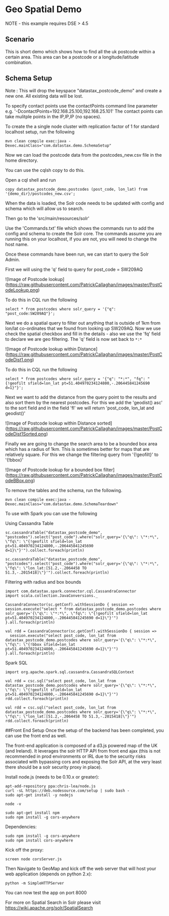 Geo Spatial Demo
====================

NOTE - this example requires DSE > 4.5

## Scenario

This is short demo which shows how to find all the uk postcode within a certain area. This area can be a postcode
or a longitude/latitude combination.

## Schema Setup
Note : This will drop the keyspace "datastax_postcode_demo" and create a new one. All existing data will be lost. 

To specify contact points use the contactPoints command line parameter e.g. '-DcontactPoints=192.168.25.100,192.168.25.101'
The contact points can take mulitple points in the IP,IP,IP (no spaces).

To create the a single node cluster with replication factor of 1 for standard localhost setup, run the following

    mvn clean compile exec:java -Dexec.mainClass="com.datastax.demo.SchemaSetup"

Now we can load the postcode data from the postcodes_new.csv file in the home directory.

You can use the cqlsh copy to do this. 

Open a cql shell and run  

	copy datastax_postcode_demo.postcodes (post_code, lon_lat) from '{demo_dir}/postcodes_new.csv';

When the data is loaded, the Solr code needs to be updated with config and schema which will allow us to search.

Then go to the 'src/main/resources/solr'

Use the 'Commands.txt' file which shows the commands run to add the config and schema to create the Solr core. The commands assume you are running this on your localhost, if you are not, you will need to change the host name. 

Once these commands have been run, we can start to query the Solr Admin. 

First we will using the 'q' field to query for post_code = SW209AQ 

![Image of Postcode lookup]	
(https://raw.githubusercontent.com/PatrickCallaghan/images/master/PostCodeLookup.png)

To do this in CQL run the following
 
	select * from postcodes where solr_query = '{"q": "post_code:SW209AQ"}';

Next we do a spatial query to filter out anything that is outside of 1km from lon/lat co-ordinates that we found from looking up SW209AQ. Now we use check the spatial checkbox and fill in the details - also we use the 'fq' field to declare we are geo filtering. The 'q' field is now set back to `*:*`

![Image of Postcode lookup within Distance]	
(https://raw.githubusercontent.com/PatrickCallaghan/images/master/PostCodeDist1.png)

To do this in CQL run the following

	select * from postcodes where solr_query = '{"q": "*:*", "fq": "{!geofilt sfield=lon_lat pt=51.404970234124800,-.206445841245690 d=1}"}';
	
Next we want to add the distance from the query point to the results and also sort them by the nearest postcodes. For this we add the 'geodist() asc' to the sort field and in the field 'fl' we will return 'post_code, lon_lat and geodist()'

![Image of Postcode lookup within Distance sorted]	
(https://raw.githubusercontent.com/PatrickCallaghan/images/master/PostCodeDist1Sorted.png)


Finally we are going to change the search area to be a bounded box area which has a radius of 1km. This is sometimes better for maps that are relatively square. For this we change the filtering query from '{!geofilt}' to '{!bbox}'

![Image of Postcode lookup for a bounded box filter]	
(https://raw.githubusercontent.com/PatrickCallaghan/images/master/PostCodeBBox.png)


To remove the tables and the schema, run the following.

    mvn clean compile exec:java -Dexec.mainClass="com.datastax.demo.SchemaTeardown"
    
To use with Spark you can use the following

Using Cassandra Table

	sc.cassandraTable("datastax_postcode_demo", "postcodes").select("post_code").where("solr_query='{\"q\": \"*:*\", \"fq\": \"{!geofilt sfield=lon_lat pt=51.404970234124800,-.206445841245690 d=1}\"}'").collect.foreach(println)
	
	sc.cassandraTable("datastax_postcode_demo", "postcodes").select("post_code").where("solr_query='{\"q\": \"*:*\", \"fq\": \"lon_lat:[51.2,-.2064458 TO 51.3,-.2015418]\"}'").collect.foreach(println)

Filtering with radius and box bounds

	import com.datastax.spark.connector.cql.CassandraConnector
	import scala.collection.JavaConversions._

	CassandraConnector(sc.getConf).withSessionDo { session => session.execute("select * from datastax_postcode_demo.postcodes where solr_query='{\"q\": \"*:*\", \"fq\": \"{!geofilt sfield=lon_lat pt=51.404970234124800,-.206445841245690 d=1}\"}'")
	}.all.foreach(println)

	val rdd = CassandraConnector(sc.getConf).withSessionDo { session =>
	  session.execute("select post_code, lon_lat from datastax_postcode_demo.postcodes where solr_query='{\"q\": \"*:*\", \"fq\": \"{!bbox sfield=lon_lat pt=51.404970234124800,-.206445841245690 d=1}\"}'")
	}.all.foreach(println)

Spark SQL

	import org.apache.spark.sql.cassandra.CassandraSQLContext
	
	val rdd = csc.sql("select post_code, lon_lat from datastax_postcode_demo.postcodes where solr_query='{\"q\": \"*:*\", \"fq\": \"{!geofilt sfield=lon_lat pt=51.404970234124800,-.206445841245690 d=1}\"}'")
	rdd.collect.foreach(println)
	
	val rdd = csc.sql("select post_code, lon_lat from datastax_postcode_demo.postcodes where solr_query='{\"q\": \"*:*\", \"fq\": \"lon_lat:[51.2,-.2064458 TO 51.3,-.2015418]\"}'")
	rdd.collect.foreach(println)    
    
    

##Front End Setup
Once the setup of the backend has been completed, you can use the front end as well.

The front-end application is composed of a d3.js powered map of the UK (and Ireland). It leverages the solr HTTP API from front end ajax (this is not recommended in prod environments or IRL due to the security risks associated with bypassing cors and exposing the Solr API, at the very least there should be a solr security proxy in place).

Install node.js (needs to be 0.10.x or greater):

    apt-add-repository ppa:chris-lea/node.js
    curl -sL https://deb.nodesource.com/setup | sudo bash -
    sudo apt-get install -y nodejs

    node -v

    sudo apt-get install npm
    sudo npm install -g cors-anywhere

Dependencies:

    sudo npm install -g cors-anywhere
    sudo npm install cors-anywhere

Kick off the proxy:

    screen node corsServer.js 

Then Navigate to GeoMap and kick off the web server that will host your web application (depends on python 2.x):

    python -m SimpleHTTPServer
    
You can now test the app on port 8000

For more on Spatial Search in Solr please visit https://wiki.apache.org/solr/SpatialSearch
    
    
